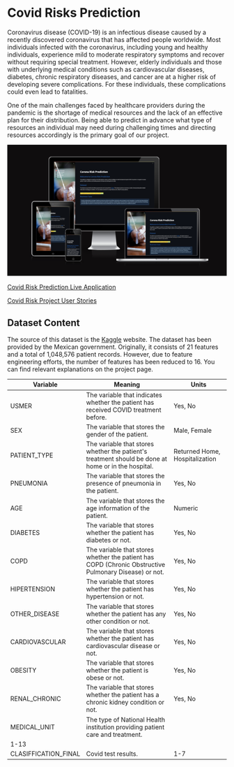 # Covid Risks Prediction

Coronavirus disease (COVID-19) is an infectious disease caused by a recently discovered coronavirus that has affected people worldwide. Most individuals infected with the coronavirus, including young and healthy individuals, experience mild to moderate respiratory symptoms and recover without requiring special treatment. However, elderly individuals and those with underlying medical conditions such as cardiovascular diseases, diabetes, chronic respiratory diseases, and cancer are at a higher risk of developing severe complications. For these individuals, these complications could even lead to fatalities.

One of the main challenges faced by healthcare providers during the pandemic is the shortage of medical resources and the lack of an effective plan for their distribution. Being able to predict in advance what type of resources an individual may need during challenging times and directing resources accordingly is the primary goal of our project.

![Covid Risk Prediction](readme/intro.png)

[Covid Risk Prediction Live Application](https://covid-predictors-0ff909d85a90.herokuapp.com/)

[Covid Risk Project User Stories](https://github.com/users/mdurmus/projects/7/views/1)

## Dataset Content

The source of this dataset is the [Kaggle](https://www.kaggle.com/datasets/meirnizri/covid19-dataset) website. The dataset has been provided by the Mexican government. Originally, it consists of 21 features and a total of 1,048,576 patient records. However, due to feature engineering efforts, the number of features has been reduced to 16. You can find relevant explanations on the project page.

| Variable | Meaning  | Units    |
|----------|----------|----------|
| USMER  | The variable that indicates whether the patient has received COVID treatment before. | Yes, No  |
| SEX  | The variable that stores the gender of the patient.  | Male, Female  |
| PATIENT_TYPE  | The variable that stores whether the patient's treatment should be done at home or in the hospital.  | Returned Home, Hospitalization  |
| PNEUMONIA | The variable that stores the presence of pneumonia in the patient. | Yes, No |
| AGE | The variable that stores the age information of the patient. | Numeric |
| DIABETES | The variable that stores whether the patient has diabetes or not. | Yes, No |
| COPD | The variable that stores whether the patient has COPD (Chronic Obstructive Pulmonary Disease) or not. | Yes, No |
| HIPERTENSION | The variable that stores whether the patient has hypertension or not. | Yes, No |
| OTHER_DISEASE | The variable that stores whether the patient has any other condition or not. | Yes, No |
| CARDIOVASCULAR | The variable that stores whether the patient has cardiovascular disease or not. | Yes, No |
| OBESITY | The variable that stores whether the patient is obese or not. | Yes, No |
| RENAL_CHRONIC | The variable that stores whether the patient has a chronic kidney condition or not. | Yes, No |
| MEDICAL_UNIT | The type of National Health institution providing patient care and treatment.
 | 1-13 |
| CLASIFFICATION_FINAL | Covid test results. | 1-7 |

